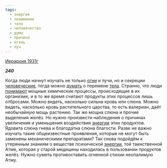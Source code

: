 ```yaml
---
tags:
  - энергия
  - понимание
  - тело
  - человечество
  - дума
  - причина
  - огонь
  - луч
---
```

[Иерархия 1931г](https://127.0.0.1:4002/agni/1931)

___240___

Когда люди начнут изучать не только [огни](../../../tags/#огонь) и лучи, но и секреции [человеческие](../../../tags/#человечество), тогда можно [думать](../../../tags/#дума) о перемене [тела](../../../tags/#тело). Странно, что люди [понимают](../../../tags/#понимание) мощные химические процессы, происходящие в их организме, и в то же время считают продукты этих процессов лишь отбросами. Можно видеть, насколько сильна кровь или слюна. Можно видеть, насколько кровь растительного царства, то есть валериан, даёт необычайную мощь растению. Так же мощна слюна и прочие выделения желёз. Но нужно произвести наблюдения о причинах увеличения и уменьшения воздействия [энергии](../../../tags/#энергия) этих продуктов. Ядовита слюна гнева и благодатна слюна благости. Разве не важно изучать такие общеизвестные проявления, которые не могут быть заменены механическими препаратами? Так снова подойдём к утерянным знаниям о веществе психической [энергии](../../../tags/#энергия), той таинственной Атме, которая у старой медицины находилась в пользовании продуктов желёз. Нужно суметь противоставить огненной стихии неопалимую Атму.   

